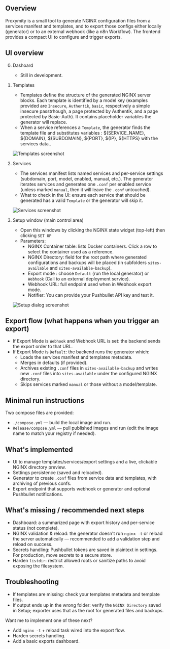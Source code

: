 Overview
---------------
Proxymity is a small tool to generate NGINX configuration files from a services manifest and templates, and to export those configs either locally (generator) or to an external webhook (like a n8n Workflow). The frontend provides a compact UI to configure and trigger exports.

UI overview
-------------------------------------------

0) Dashoard
   - Still in development.

1) Templates
   - Templates define the structure of the generated NGINX server blocks. Each template is identified by a model key (examples provided are `Insecure`, `Authentik`, `basic`, respectively a simple insecure passtrhough, a page protected by Authentik, and a page protected by Basic-Auth). It contains placeholder variables the generator will replace.
   - When a service references a `Template`, the generator finds the template file and substitutes variables : ${SERVICE_NAME}, ${DOMAIN}, ${SUBDOMAIN}, ${PORT}, ${IP}, ${HTTPS} with the services data..

   ![Templates screenshot](screenshots/templates.png)

2) Services
   - The services manifest lists named services and per-service settings (subdomain, port, model, enabled, manual, etc.). The generator iterates services and generates one `.conf` per enabled service (unless marked `manual`, then it will leave the `.conf` untouched).
   - What to check in the UI: ensure each service that should be generated has a valid `Template` or the generator will skip it.

   ![Services screenshot](screenshots/services.png)

3) Setup window (main control area)
   - Open this windows by clicking the NGINX state widget (top-left) then clicking `SET UP`
   - Parameters:
     - NGINX Container table: lists Docker containers. Click a row to select the container used as a reference.
     - NGINX Directory: field for the root path where generated configurations and backups will be placed (in subfolders `sites-available` and `sites-available-backup`).
     - Export mode : choose `Default` (run the local generator) or `Webhook` (Call to an external deployment service).
     - Webhook URL: full endpoint used when in Webhook export mode.
     - Notifier: You can provide your Pushbullet API key and test it.

   ![Setup dialog screenshot](screenshots/setup-dialog.png)


Export flow (what happens when you trigger an export)
--------------------------------------------------

- If Export Mode is `Webhook` and Webhook URL is set: the backend sends the export order to that URL.
- If Export Mode is `Default`: the backend runs the generator which:
  - Loads the services manifest and templates metadata.
  - Merges in defaults (if provided).
  - Archives existing `.conf` files in `sites-available-backup` and writes new `.conf` files into `sites-available` under the configured NGINX directory.
  - Skips services marked `manual` or those without a model/template.

Minimal run instructions
------------------------

Two compose files are provided:

- `./compose.yml` — build the local image and run.
- `Release/compose.yml` — pull published images and run (edit the image name to match your registry if needed).


What's implemented
-------------------

- UI to manage templates/services/export settings and a live, clickable NGINX directory preview.
- Settings persistence (saved and reloaded).
- Generator to create `.conf` files from service data and templates, with archiving of previous confs.
- Export endpoint that supports webhook or generator and optional Pushbullet notifications.

What's missing / recommended next steps
-------------------------------------

- Dashboard: a summarized page with export history and per-service status (not complete).
- NGINX validation & reload: the generator doesn't run `nginx -t` or reload the server automatically — recommended to add a validation step and reload on success.
- Secrets handling: Pushbullet tokens are saved in plaintext in settings. For production, move secrets to a secure store.
- Harden `listdir`: restrict allowed roots or sanitize paths to avoid exposing the filesystem.

Troubleshooting
---------------

- If templates are missing: check your templates metadata and template files.
- If output ends up in the wrong folder: verify the `NGINX Directory` saved in Setup; exporter uses that as the root for generated files and backups.

Want me to implement one of these next?
- Add `nginx -t` + reload task wired into the export flow.
- Harden secrets handling.
- Add a basic exports dashboard.


